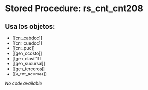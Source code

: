 # Stored Procedure: rs_cnt_cnt208

## Usa los objetos:
- [[cnt_cabdoc]]
- [[cnt_cuedoc]]
- [[cnt_puc]]
- [[gen_ccosto]]
- [[gen_clasif1]]
- [[gen_sucursal]]
- [[gen_terceros]]
- [[v_cnt_acumes]]

*No code available.*
